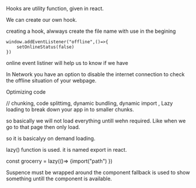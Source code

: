 
Hooks are utility function, given in react.

We can create our own hook.

creating a hook, alwways create the file name with use in the begining
```
window.addEventListener("offline",()=>{
    setOnlineStatus(false)
})
```
online event listiner will help us to know if we have 


In Network you have an option to disable the internet connection to check the offline situation of your webpage.

Optimizing code

// chunking, code splittimg, dynamic bundling,  dynamic import , Lazy loading to break down your app in to smaller chunks.

so basically we will not load everything untill wehn required. Like when we go to that page then only load.

so it is basicalyy on demand loading.

lazy() function is used. it is named export in react.

const grocerry = lazy(()=> {import("path") })

Suspence must be wrapped around the component
fallback is used to show something untill the component is available.


